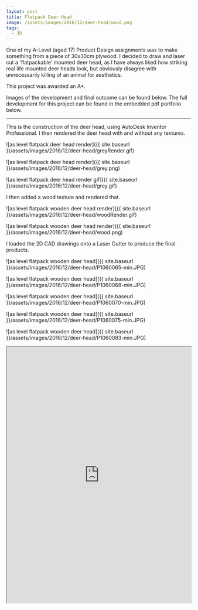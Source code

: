 ```yaml
---
layout: post
title: Flatpack Deer Head
image: /assets/images/2016/12/deer-head/wood.png
tags:
  - 3D
---
```


One of my A-Level (aged 17) Product Design assignments was to make something from a piece of 30x30cm plywood. I decided to draw and laser cut a 'flatpackable' mounted deer head, as I have always liked how striking real life mounted deer heads look, but obviously disagree with unnecessarily killing of an animal for aesthetics.

This project was awarded an A\*.

Images of the development and final outcome can be found below. The full development for this project can be found in the embedded pdf portfolio below.

---

This is the construction of the deer head, using AutoDesk Inventor Professional. I then rendered the deer head with and without any textures.

![as level flatpack deer head render]({{ site.baseurl }}/assets/images/2016/12/deer-head/greyRender.gif)

![as level flatpack deer head render]({{ site.baseurl }}/assets/images/2016/12/deer-head/grey.png)

![as level flatpack deer head render gif]({{ site.baseurl }}/assets/images/2016/12/deer-head/grey.gif)

I then added a wood texture and rendered that.

![as level flatpack wooden deer head render]({{ site.baseurl }}/assets/images/2016/12/deer-head/woodRender.gif)

![as level flatpack wooden deer head render]({{ site.baseurl }}/assets/images/2016/12/deer-head/wood.png)

I loaded the 2D CAD drawings onto a Laser Cutter to produce the final products.

![as level flatpack wooden deer head]({{ site.baseurl }}/assets/images/2016/12/deer-head/P1060065-min.JPG)

![as level flatpack wooden deer head]({{ site.baseurl }}/assets/images/2016/12/deer-head/P1060068-min.JPG)

![as level flatpack wooden deer head]({{ site.baseurl }}/assets/images/2016/12/deer-head/P1060070-min.JPG)

![as level flatpack wooden deer head]({{ site.baseurl }}/assets/images/2016/12/deer-head/P1060075-min.JPG)

![as level flatpack wooden deer head]({{ site.baseurl }}/assets/images/2016/12/deer-head/P1060083-min.JPG)

<iframe loading="lazy" src="https://drive.google.com/file/d/1BdkvIQwyml7a2TQhs-5q5gDiLBrx-lfj/preview" width="100%" height="700"></iframe>
